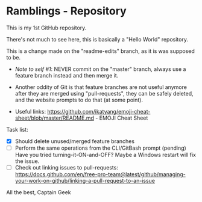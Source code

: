 # Ramblings - Repository
This is my 1st GitHub repository.

There's not much to see here, this is basically a "Hello World" repository.

This is a change made on the "readme-edits" branch, as it is was supposed to be.

* *Note to self #1*: NEVER commit on the "master" branch, always use a feature branch instead and then merge it.

* Another oddity of Git is that feature branches are not useful anymore after they are merged using "pull-requests", they can be safely deleted, and the website prompts to do that (at some point).

* Useful links:
https://github.com/ikatyang/emoji-cheat-sheet/blob/master/README.md - EMOJI Cheat Sheet

Task list:
- [x] Should delete unused/merged feature branches
- [ ] Perform the same operations from the CLI/GitBash prompt (pending)
Have you tried turning-it-ON-and-OFF? Maybe a Windows restart will fix the issue.
- [ ] Check out linking issues to pull-requests: https://docs.github.com/en/free-pro-team@latest/github/managing-your-work-on-github/linking-a-pull-request-to-an-issue

All the best,
Captain Geek
